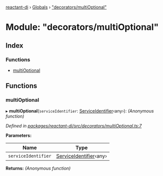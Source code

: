 [reactant-di](../README.md) › [Globals](../globals.md) › ["decorators/multiOptional"](_decorators_multioptional_.md)

# Module: "decorators/multiOptional"

## Index

### Functions

* [multiOptional](_decorators_multioptional_.md#multioptional)

## Functions

###  multiOptional

▸ **multiOptional**(`serviceIdentifier`: [ServiceIdentifier](_interfaces_.md#serviceidentifier)‹any›): *(Anonymous function)*

*Defined in [packages/reactant-di/src/decorators/multiOptional.ts:7](https://github.com/unadlib/reactant/blob/1aae545/packages/reactant-di/src/decorators/multiOptional.ts#L7)*

**Parameters:**

Name | Type |
------ | ------ |
`serviceIdentifier` | [ServiceIdentifier](_interfaces_.md#serviceidentifier)‹any› |

**Returns:** *(Anonymous function)*
